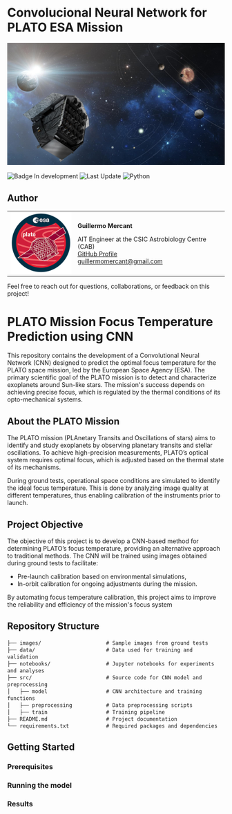# Convolucional Neural Network for PLATO ESA Mission
![PLATO conceptual Image](images/Conceptual_Image.png)

![Badge In development](https://img.shields.io/badge/STATUS-In%20development-green)
![Last Update](https://img.shields.io/badge/Last_Update-October_2024-blue)
![Python](https://img.shields.io/badge/python-3670A0?style=for-the-badge&logo=python&logoColor=ffdd54)

## Author
<table>
<tr>
<td align="left">

<img src="images/plato_logo_320x320.png" alt="PLATO Logo Image" width="150">

</td>
<td align="left">

**Guillermo Mercant**  

AIT Engineer at the CSIC Astrobiology Centre (CAB)  
[GitHub Profile](https://github.com/Wiflys13)  
[guillermomercant@gmail.com](mailto:guillermomercant@gmail.com)

</td>
</tr>
</table>
Feel free to reach out for questions, collaborations, or feedback on this project!


# PLATO Mission Focus Temperature Prediction using CNN
This repository contains the development of a Convolutional Neural Network (CNN) designed to predict the optimal focus temperature for the PLATO space mission, led by the European Space Agency (ESA). The primary scientific goal of the PLATO mission is to detect and characterize exoplanets around Sun-like stars. The mission's success depends on achieving precise focus, which is regulated by the thermal conditions of its opto-mechanical systems.

## About the PLATO Mission
The PLATO mission (PLAnetary Transits and Oscillations of stars) aims to identify and study exoplanets by observing planetary transits and stellar oscillations. To achieve high-precision measurements, PLATO’s optical system requires optimal focus, which is adjusted based on the thermal state of its mechanisms.

During ground tests, operational space conditions are simulated to identify the ideal focus temperature. This is done by analyzing image quality at different temperatures, thus enabling calibration of the instruments prior to launch.

## Project Objective
The objective of this project is to develop a CNN-based method for determining PLATO’s focus temperature, providing an alternative approach to traditional methods. The CNN will be trained using images obtained during ground tests to facilitate:

* Pre-launch calibration based on environmental simulations,
* In-orbit calibration for ongoing adjustments during the mission.

By automating focus temperature calibration, this project aims to improve the reliability and efficiency of the mission's focus system

## Repository Structure

```
├── images/                     # Sample images from ground tests
├── data/                       # Data used for training and validation
├── notebooks/                  # Jupyter notebooks for experiments and analyses
├── src/                        # Source code for CNN model and preprocessing
│   ├── model                   # CNN architecture and training functions
│   ├── preprocessing           # Data preprocessing scripts
│   ├── train                   # Training pipeline
├── README.md                   # Project documentation
└── requirements.txt            # Required packages and dependencies
```

## Getting Started

### Prerequisites
### Running the model
### Results


